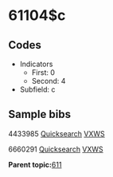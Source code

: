 # 61104$c

## Codes

-   Indicators
    -   First: 0
    -   Second: 4
-   Subfield: c

## Sample bibs

4433985 [Quicksearch](https://search.library.yale.edu/catalog/4433985) [VXWS](http://prodorbis.library.yale.edu:7014/vxws/GetHoldingsService?bibId=4433985)

6660291 [Quicksearch](https://search.library.yale.edu/catalog/6660291) [VXWS](http://prodorbis.library.yale.edu:7014/vxws/GetHoldingsService?bibId=6660291)

**Parent topic:**[611](../../tags/611/611.md)

